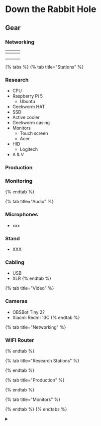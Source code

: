 # Down the Rabbit Hole



## Gear

### Networking

<table data-view="cards"><thead><tr><th></th><th></th><th></th></tr></thead><tbody><tr><td></td><td></td><td></td></tr><tr><td></td><td></td><td></td></tr><tr><td></td><td></td><td></td></tr></tbody></table>



{% tabs %}
{% tab title="Stations" %}
### Research

* CPU
* Raspberry Pi 5
  * Ubuntu&#x20;
* Geekworm HAT
* SSD
* Active cooler
* Geekworm casing
* Monitors
  * Touch screen
  * Acer
* HID
  * Logitech
* A & V

### Production



### Monitoring
{% endtab %}

{% tab title="Audio" %}
### Microphones

* xxx

### Stand

* XXX

### Cabling

* USB
* XLR
{% endtab %}

{% tab title="Video" %}
### Cameras

* OBSBot Tiny 2?
* Xiaomi Redmi 13C
{% endtab %}

{% tab title="Networking" %}
### WIFI Router


{% endtab %}

{% tab title="Research Stations" %}

{% endtab %}

{% tab title="Production" %}

{% endtab %}

{% tab title="Monitors" %}

{% endtab %}
{% endtabs %}













<details>

<summary></summary>



</details>





